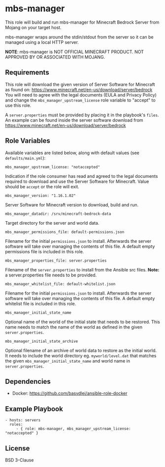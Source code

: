 mbs-manager
===========

This role will build and run mbs-manager for Minecraft Bedrock Server from
Mojang on your target host.

mbs-manager wraps around the stdin/stdout from the server so it can be managed
using a local HTTP server.

**NOTE**: mbs-manager is NOT OFFICIAL MINECRAFT PRODUCT. NOT APPROVED BY OR
ASSOCIATED WITH MOJANG.

Requirements
------------

This role will download the given version of Server Software for Minecraft as
found on: https://www.minecraft.net/en-us/download/server/bedrock You will need
to agree with the legal documents (EULA and Privacy Policy) and change the
`mbs_manager_upstream_license` role variable to "accept" to use this role.

A `server.properties` must be provided by placing it in the playbook's `files`.
An example can be found inside the server software download from
https://www.minecraft.net/en-us/download/server/bedrock

Role Variables
--------------

Available variables are listed below, along with default values (see
`defaults/main.yml`):

	mbs_manager_upstream_license: "notaccepted"

Indication if the role consumer has read and agreed to the legal documents
required to download and use the Server Software for Minecraft. Value should be
`accept` or the role will exit.

	mbs_manager_version: "1.16.1.02"

Server Software for Minecraft version to download, build and run.

	mbs_manager_datadir: /srv/minecraft-bedrock-data

Target directory for the server and world data.

	mbs_manager_permissions_file: default-permissions.json

Filename for the initial `permissions.json` to install. Afterwards the server
software will take over managing the contents of this file. A default empty
permissions file is included in this role.

	mbs_manager_properties_file: server.properties

Filename of the `server.properties` to install from the Ansible src files.
**Note:** a server.properties file needs to be provided.

	mbs_manager_whitelist_file: default-whitelist.json

Filename for the initial `permissions.json` to install. Afterwards the server
software will take over managing the contents of this file. A default empty
whitelist file is included in this role.

	mbs_manager_initial_state_name

Optional name of the world of the initial state that needs to be restored. This
name needs to match the name of the world as defined in the given
`server.properties`.

	mbs_manager_initial_state_archive

Optional filename of an archive of world data to restore as the initial world.
It needs to include the world directory eg. `myworld/level.dat` that matches
the given `mbs_manager_initial_state_name` and world name in
`server.properties`.

Dependencies
------------

- Docker: https://github.com/basvdlei/ansible-role-docker

Example Playbook
----------------

    - hosts: servers
      roles:
         - { role: mbs-manager, mbs_manager_upstream_license: "notaccepted" }

License
-------

BSD 3-Clause
